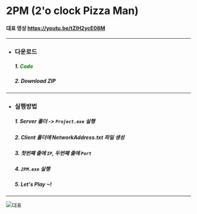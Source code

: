 # 2PM (2'o clock Pizza Man)

#### 대표 영상 <https://youtu.be/tZIH2ycE08M>
- - -
+ ### 다운로드
  ##### 1. <span style="color:green">Code</span>
  ##### 2. Download ZIP
- - -
+ ### 실행방법
  ##### 1. Server 폴더 -> `Project.exe` 실행
  ##### 2. Client 폴더에 NetworkAddress.txt 파일 생성
  ##### 3. 첫번째 줄에 `IP`, 두번째 줄에 `Port`
  ##### 4. `2PM.exe` 실행
  ##### 5. Let's Play ~!
- - -
![대표 ](https://i9.ytimg.com/vi/tZIH2ycE08M/maxresdefault.jpg?time=1637587200000&sqp=CICy7owG&rs=AOn4CLBhI0A3Bhgrvd3fI1qozniaeT7n6Q)
